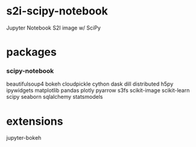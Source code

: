# s2i-scipy-notebook
Jupyter Notebook S2I image w/ SciPy

# packages

### scipy-notebook

beautifulsoup4
bokeh
cloudpickle
cython
dask
dill
distributed
h5py
ipywidgets
matplotlib
pandas
plotly
pyarrow
s3fs
scikit-image
scikit-learn
scipy
seaborn
sqlalchemy
statsmodels

# extensions

jupyter-bokeh
